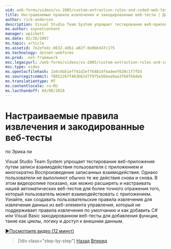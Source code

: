 ```yaml
---
uid: web-forms/videos/vs-2005/custom-extraction-rules-and-coded-web-tests
title: Настраиваемые правила извлечения и закодированные веб-тесты | Документы Microsoft
author: rick-anderson
description: Visual Studio Team System упрощает тестирование веб-приложения путем записи взаимодействия пользователя с приложением и многократно воспроизведение удаленной среды...
ms.author: aspnetcontent
manager: wpickett
ms.date: 02/26/2007
ms.topic: article
ms.assetid: 7e2efe4c-8632-4d61-a82f-8e0bbd47c175
ms.technology: dotnet-webforms
ms.prod: .net-framework
msc.legacyurl: /web-forms/videos/vs-2005/custom-extraction-rules-and-coded-web-tests
msc.type: video
ms.openlocfilehash: 2a9c6bb1eff41d2eff68814f4adeef620c1f7fb5
ms.sourcegitcommit: f8852267f463b62d7f975e56bea9aa3f68fbbdeb
ms.translationtype: MT
ms.contentlocale: ru-RU
ms.lasthandoff: 04/06/2018
---
```

<a name="custom-extraction-rules-and-coded-web-tests"></a>Настраиваемые правила извлечения и закодированные веб-тесты
====================
по Эрика ли

Visual Studio Team System упрощает тестирование веб-приложения путем записи взаимодействия пользователя с приложением и многократно Воспроизведение записанных взаимодействия. Однако пользователи не выполняют обычно те же действия снова и снова. В этом видеоролике показано, как можно расширять и настраивать нашей автоматических веб-тестов для более точного отражения того, который пользователь может взаимодействовать с приложением. Узнайте, как создавать пользовательские правила извлечения для извлечения данных из веб-элемента управления, который не поддерживает правила извлечения по умолчанию и как добавить C# или Visual Basic закодированном веб-тесты для добавления функции, такие как циклы, логику и доступ к внешним данным.

[&#9654;Посмотрите видео (12 минут)](https://channel9.msdn.com/Blogs/ASP-NET-Site-Videos/custom-extraction-rules-and-coded-web-tests)

> [!div class="step-by-step"]
> [Назад](code-coverage-of-automated-tests.md)
> [Вперед](the-effects-of-caching.md)
